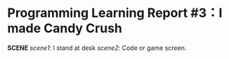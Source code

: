# Programming Learning Report #3：I made Candy Crush 

**SCENE**
*scene1*: I stand at desk
*scene2*: Code or game screen. 

